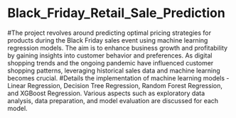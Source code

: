 # Black_Friday_Retail_Sale_Prediction
#The project revolves around predicting optimal pricing strategies for products during the Black Friday sales event using machine learning regression models. The aim is to enhance business growth and profitability by gaining insights into customer behavior and preferences. As digital shopping trends and the ongoing pandemic have influenced customer shopping patterns, leveraging historical sales data and machine learning becomes crucial. 
#Details the implementation of machine learning models - Linear Regression, Decision Tree Regression, Random Forest Regression, and XGBoost Regression. Various aspects such as exploratory data analysis, data preparation, and model evaluation are discussed for each model.
